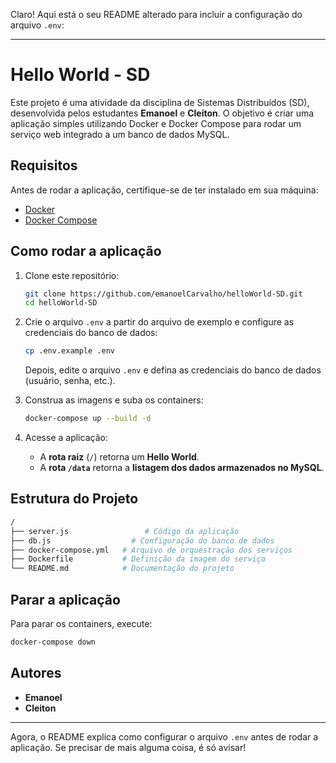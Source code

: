 Claro! Aqui está o seu README alterado para incluir a configuração do arquivo `.env`:

---

# Hello World - SD

Este projeto é uma atividade da disciplina de Sistemas Distribuídos (SD), desenvolvida pelos estudantes **Emanoel** e **Cleiton**. O objetivo é criar uma aplicação simples utilizando Docker e Docker Compose para rodar um serviço web integrado a um banco de dados MySQL.

## Requisitos

Antes de rodar a aplicação, certifique-se de ter instalado em sua máquina:

- [Docker](https://www.docker.com/)
- [Docker Compose](https://docs.docker.com/compose/install/)

## Como rodar a aplicação

1. Clone este repositório:
    ```sh
    git clone https://github.com/emanoelCarvalho/helloWorld-SD.git
    cd helloWorld-SD
    ```

2. Crie o arquivo `.env` a partir do arquivo de exemplo e configure as credenciais do banco de dados:

    ```sh
    cp .env.example .env
    ```

    Depois, edite o arquivo `.env` e defina as credenciais do banco de dados (usuário, senha, etc.).

3. Construa as imagens e suba os containers:

    ```sh
    docker-compose up --build -d
    ```

4. Acesse a aplicação:
    - A **rota raiz** (`/`) retorna um **Hello World**.
    - A **rota `/data`** retorna a **listagem dos dados armazenados no MySQL**.

## Estrutura do Projeto

```bash
/
├── server.js                 # Código da aplicação
├── db.js                  # Configuração do banco de dados
├── docker-compose.yml   # Arquivo de orquestração dos serviços
├── Dockerfile           # Definição da imagem do serviço
└── README.md            # Documentação do projeto
```

## Parar a aplicação

Para parar os containers, execute:

```sh
docker-compose down
```

## Autores

- **Emanoel**
- **Cleiton**

---

Agora, o README explica como configurar o arquivo `.env` antes de rodar a aplicação. Se precisar de mais alguma coisa, é só avisar!